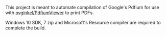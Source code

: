 This project is meant to automate compilation of Google's Pdfium for use with [pvginkel/PdfiumViewer](https://github.com/pvginkel/PdfiumViewer) to print PDFs.

Windows 10 SDK, 7 zip and Microsoft's Resource compiler are required to complete the build.